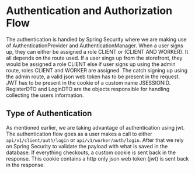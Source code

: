# Authentication and Authorization Flow

The authentication is handled by Spring Security where we are making use of AuthenticationProvider and
AuthenticationManager. When a user signs up, they can either be assigned a role CLIENT or (CLIENT AND WORKER).
It all depends on the route used. If a user sings up from the storefront, they would be assigned a role CLIENT else
if user signs up using the admin route, roles CLIENT and WORKER are assigned. The catch signing up using the admin
route, a valid json web token has to be present in the request. JWT has to be present in the cookie of a custom name
JSESSIONID.
RegisterDTO and LoginDTO are the objects responsible for handling collecting the users information.

## Type of Authentication
As mentioned earlier, we are taking advantage of authentication using jwt. The authentication flow goes as a user makes
a call to either `api/v1/client/auth/login` or `api/v1/worker/auth/login`. After that we rely on Spring Security to
validate the payload with what is saved in the database. If everything checkouts, a custom cookie is sent back in the
response. This cookie contains a http only json web token (jwt) is sent back in the response.

